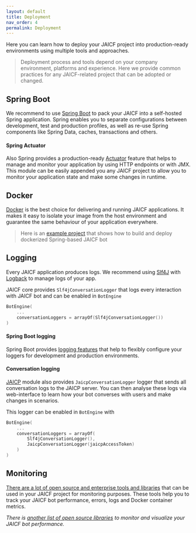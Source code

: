 ```yaml
---
layout: default
title: Deployment
nav_order: 4
permalink: Deployment
---
```


Here you can learn how to deploy your JAICF project into production-ready environments using multiple tools and approaches.

> Deployment process and tools depend on your company environment, platforms and experience.
> Here we provide common practices for any JAICF-related project that can be adopted or changed.

## Spring Boot

We recommend to use [Spring Boot](Spring-Boot) to pack your JAICF into a self-hosted Spring application.
Spring enables you to separate configurations between development, test and production profiles, as well as re-use Spring components like Spring Data, caches, transactions and others.

#### Spring Actuator

Also Spring provides a production-ready [Actuator](https://docs.spring.io/spring-boot/docs/current/reference/html/actuator.html#actuator) feature that helps to manage and monitor your application by using HTTP endpoints or with JMX.
This module can be easily appended you any JAICF project to allow you to monitor your application state and make some changes in runtime.

## Docker

[Docker](Docker) is the best choice for delivering and running JAICF applications.
It makes it easy to isolate your image from the host environment and guarantee the same behaviour of your application everywhere.

> Here is an [example project](https://github.com/just-ai/jaicf-jaicp-spring-template) that shows how to build and deploy dockerized Spring-based JAICF bot

## Logging

Every JAICF application produces logs.
We recommend using [Slf4J](http://www.slf4j.org/) with [Logback](http://logback.qos.ch/) to manage logs of your app.

JAICF core provides `Slf4jConversationLogger` that logs every interaction with JAICF bot and can be enabled in `BotEngine`

```kotlin
BotEngine(
    ...
    conversationLoggers = arrayOf(Slf4jConversationLogger())
)
```

#### Spring Boot logging

Spring Boot provides [logging features](https://docs.spring.io/spring-boot/docs/2.1.1.RELEASE/reference/html/boot-features-logging.html) that help to flexibly configure your loggers for development and production environments.

#### Conversation logging

[JAICP](JAICP) module also provides `JaicpConversationLogger` logger that sends all conversation logs to the JAICP server.
You can then analyse these logs via web-interface to learn how your bot converses with users and make changes in scenarios.

This logger can be enabled in `BotEngine` with

```kotlin
BotEngine(
    ...
    conversationLoggers = arrayOf(
        Slf4jConversationLogger(),
        JaicpConversationLogger(jaicpAccessToken)
    )
)
```

## Monitoring

[There are a lot of open source and enterprise tools and libraries](https://www.overops.com/blog/docker-monitoring-5-methods-for-monitoring-java-applications-in-docker/) that can be used in your JAICF project for monitoring purposes.
These tools help you to track your JAICF bot performance, errors, logs and Docker container metrics.

_There is [another list of open source libraries](https://www.overops.com/blog/java-performance-monitoring-5-open-source-tools-you-should-know/) to monitor and visualize your JAICF bot performance._
